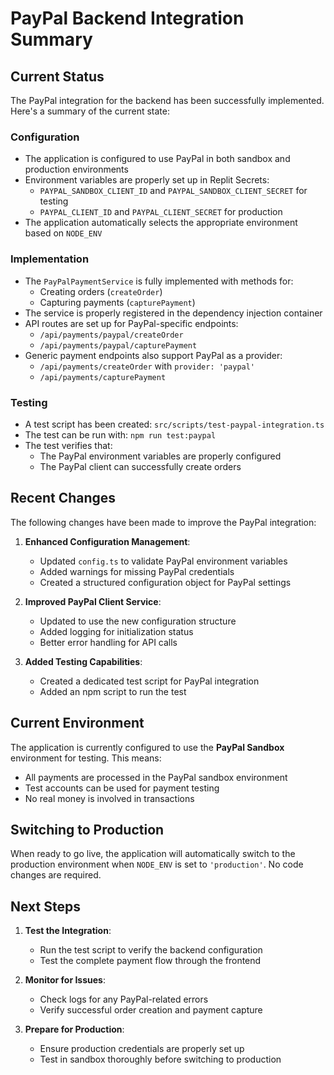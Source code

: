 # PayPal Backend Integration Summary

## Current Status

The PayPal integration for the backend has been successfully implemented. Here's a summary of the current state:

### Configuration

- The application is configured to use PayPal in both sandbox and production environments
- Environment variables are properly set up in Replit Secrets:
  - `PAYPAL_SANDBOX_CLIENT_ID` and `PAYPAL_SANDBOX_CLIENT_SECRET` for testing
  - `PAYPAL_CLIENT_ID` and `PAYPAL_CLIENT_SECRET` for production
- The application automatically selects the appropriate environment based on `NODE_ENV`

### Implementation

- The `PayPalPaymentService` is fully implemented with methods for:
  - Creating orders (`createOrder`)
  - Capturing payments (`capturePayment`)
- The service is properly registered in the dependency injection container
- API routes are set up for PayPal-specific endpoints:
  - `/api/payments/paypal/createOrder`
  - `/api/payments/paypal/capturePayment`
- Generic payment endpoints also support PayPal as a provider:
  - `/api/payments/createOrder` with `provider: 'paypal'`
  - `/api/payments/capturePayment`

### Testing

- A test script has been created: `src/scripts/test-paypal-integration.ts`
- The test can be run with: `npm run test:paypal`
- The test verifies that:
  - The PayPal environment variables are properly configured
  - The PayPal client can successfully create orders

## Recent Changes

The following changes have been made to improve the PayPal integration:

1. **Enhanced Configuration Management**:
   - Updated `config.ts` to validate PayPal environment variables
   - Added warnings for missing PayPal credentials
   - Created a structured configuration object for PayPal settings

2. **Improved PayPal Client Service**:
   - Updated to use the new configuration structure
   - Added logging for initialization status
   - Better error handling for API calls

3. **Added Testing Capabilities**:
   - Created a dedicated test script for PayPal integration
   - Added an npm script to run the test

## Current Environment

The application is currently configured to use the **PayPal Sandbox** environment for testing. This means:

- All payments are processed in the PayPal sandbox environment
- Test accounts can be used for payment testing
- No real money is involved in transactions

## Switching to Production

When ready to go live, the application will automatically switch to the production environment when `NODE_ENV` is set to `'production'`. No code changes are required.

## Next Steps

1. **Test the Integration**:
   - Run the test script to verify the backend configuration
   - Test the complete payment flow through the frontend

2. **Monitor for Issues**:
   - Check logs for any PayPal-related errors
   - Verify successful order creation and payment capture

3. **Prepare for Production**:
   - Ensure production credentials are properly set up
   - Test in sandbox thoroughly before switching to production 